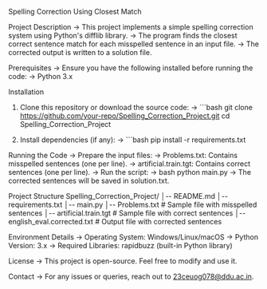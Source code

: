 Spelling Correction Using Closest Match

Project Description
-> This project implements a simple spelling correction system using Python's difflib library.
-> The program finds the closest correct sentence match for each misspelled sentence in an input file.
-> The corrected output is written to a solution file.

Prerequisites
-> Ensure you have the following installed before running the code:
-> Python 3.x

Installation
1. Clone this repository or download the source code:
-> ```bash
git clone https://github.com/your-repo/Spelling_Correction_Project.git
cd Spelling_Correction_Project

2. Install dependencies (if any):
-> ```bash
pip install -r requirements.txt

Running the Code
-> Prepare the input files:
-> Problems.txt: Contains misspelled sentences (one per line).
-> artificial.train.tgt: Contains correct sentences (one per line).
-> Run the script:
-> bash
      python main.py
-> The corrected sentences will be saved in solution.txt.

Project Structure
Spelling_Correction_Project/
│-- README.md
│-- requirements.txt
│-- main.py
│-- Problems.txt  # Sample file with misspelled sentences
│-- artificial.train.tgt  # Sample file with correct sentences
│-- english_eval.corrected.txt  # Output file with corrected sentences

Environment Details
-> Operating System: Windows/Linux/macOS
-> Python Version: 3.x
-> Required Libraries: rapidbuzz (built-in Python library)

License
-> This project is open-source. Feel free to modify and use it.

Contact
-> For any issues or queries, reach out to 23ceuog078@ddu.ac.in.
